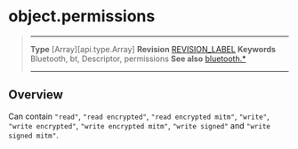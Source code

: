 # object.permissions

> --------------------- ------------------------------------------------------------------------------------------
> __Type__              [Array][api.type.Array]
> __Revision__          [REVISION_LABEL](REVISION_URL)
> __Keywords__          Bluetooth, bt, Descriptor, permissions
> __See also__          [bluetooth.*](/plugin.bluetooth.md)
> --------------------- ------------------------------------------------------------------------------------------

## Overview

Can contain `"read"`, `"read encrypted"`, `"read encrypted mitm"`, `"write"`, `"write encrypted"`, `"write encrypted mitm"`, `"write signed"` and `"write signed mitm"`.